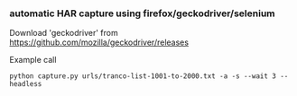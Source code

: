 ### automatic HAR capture using firefox/geckodriver/selenium

Download 'geckodriver' from https://github.com/mozilla/geckodriver/releases

Example call
```shell script
python capture.py urls/tranco-list-1001-to-2000.txt -a -s --wait 3 --headless
```